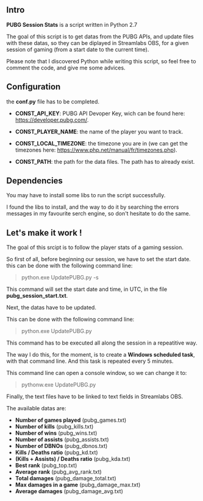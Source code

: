 
## Intro

**PUBG Session Stats** is a script written in Python 2.7

The goal of this script is to get datas from the PUBG APIs, and update files with these datas, so they can be diplayed in Streamlabs OBS, for a given session of gaming (from a start date to the current time).

  

Please note that I discovered Python while writing this script, so feel free to comment the code, and give me some advices.

  

## Configuration

the **conf.py** file has to be completed.

-  **CONST_API_KEY**: PUBG API Devoper Key, wich can be found here: https://developer.pubg.com/.

-  **CONST_PLAYER_NAME**: the name of the player you want to track.

-  **CONST_LOCAL_TIMEZONE**: the timezone you are in (we can get the timezones here: https://www.php.net/manual/fr/timezones.php).

-  **CONST_PATH**: the path for the data files. The path has to already exist.

## Dependencies

You may have to install some libs to run the script successfully.

I found the libs to install, and the way to do it by searching the errors messages in my favourite serch engine, so don't hesitate to do the same.

  

## Let's make it work !

The goal of this srcipt is to follow the player stats of a gaming session.

So first of all, before beginning our session, we have to set the start date. this can be done with the following command line:

> python.exe UpdatePUBG.py -s

  

This command will set the start date and time, in UTC, in the file **pubg_session_start.txt**.

  

Next, the datas have to be updated.

This can be done with the following command line:

> python.exe UpdatePUBG.py

  

This command has to be executed all along the session in a repeatitive way.

The way I do this, for the moment, is to create a **Windows scheduled task**, with that command line. And this task is repeated every 5 minutes.

This command line can open a console window, so we can change it to:

> pythonw.exe UpdatePUBG.py

  

Finally, the text files have to be linked to text fields in Streamlabs OBS.

The available datas are:

- **Number of games played** (pubg_games.txt)
- **Number of kills** (pubg_kills.txt)
- **Number of wins** (pubg_wins.txt)
- **Number of assists** (pubg_assists.txt)
- **Number of DBNOs** (pubg_dbnos.txt)
- **Kills / Deaths ratio** (pubg_kd.txt)
- **(Kills + Assists) / Deaths ratio** (pubg_kda.txt)
- **Best rank** (pubg_top.txt)
- **Average rank** (pubg_avg_rank.txt)
- **Total damages** (pubg_damage_total.txt)
- **Max damages in a game** (pubg_damage_max.txt)
- **Average damages** (pubg_damage_avg.txt)
